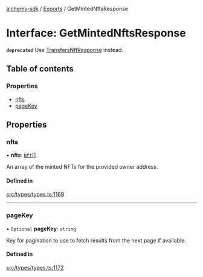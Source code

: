 [alchemy-sdk](../README.md) / [Exports](../modules.md) / GetMintedNftsResponse

# Interface: GetMintedNftsResponse

**`deprecated`** Use [TransfersNftResponse](TransfersNftResponse.md) instead.

## Table of contents

### Properties

- [nfts](GetMintedNftsResponse.md#nfts)
- [pageKey](GetMintedNftsResponse.md#pagekey)

## Properties

### nfts

• **nfts**: [`Nft`](Nft.md)[]

An array of the minted NFTs for the provided owner address.

#### Defined in

[src/types/types.ts:1169](https://github.com/alchemyplatform/alchemy-sdk-js/blob/905f87c/src/types/types.ts#L1169)

___

### pageKey

• `Optional` **pageKey**: `string`

Key for pagination to use to fetch results from the next page if available.

#### Defined in

[src/types/types.ts:1172](https://github.com/alchemyplatform/alchemy-sdk-js/blob/905f87c/src/types/types.ts#L1172)
